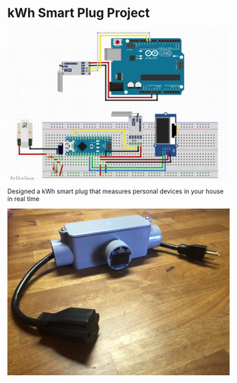 # kWh Smart Plug Project

![Fritzing Diagram](fritzing_trans_and_receiver.jpg)

Designed a kWh smart plug that measures personal devices in your house in real time

![Final Prototype Design](Final_Design.jpg)
